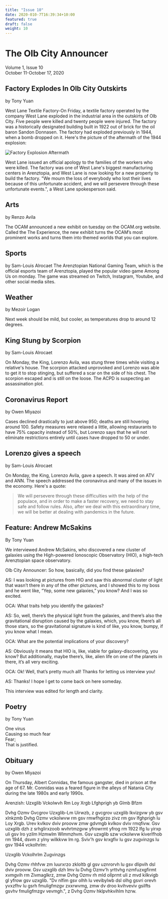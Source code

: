 ```yaml
---
title: "Issue 10"
date: 2020-010-7T16:39:34+10:00
featured: true
draft: false
weight: 10
---
```



# The Olb City Announcer
Volume 1, Issue 10  
October 11-October 17, 2020

## Factory Explodes In Olb City Outskirts
by Tony Yuan

West Lane Textile Factory-On Friday, a textile factory operated by the company West Lane exploded in the industrial area in the outskirts of Olb City. Five people were killed and twenty people were injured. The factory was a historically designated building built in 1922 out of brick for the oil baron Sandon Donnasen. The factory had exploded previously in 1944, when a bomb dropped on it. Here's the picture of the aftermath of the 1944 explosion:

![Factory Explosion Aftermath](https://img.huffingtonpost.com/asset/5ba2a8d33c000066000aed38.jpeg?ops=scalefit_630_noupscale)

West Lane issued an official apology to the families of the workers who were killed. The factory was one of West Lane's biggest manufacturing centers in Arenztopia, and West Lane is now looking for a new property to build the factory. "We mourn the loss of everybody who lost their lives because of this unfortunate accident, and we will persevere through these unfortunate events.", a West Lane spokesperson said.

## Arts
by Renzo Avila

The OCAM announced a new exhibit on tuesday on the OCAM.org website. Called the The Experience, the new exhibit turns the OCAM’s most prominent works and turns them into themed worlds that you can explore.

## Sports
by Sam-Louis Alrocaet
The Arenztopian National Gaming Team, which is the official esports team of Arenztopia, played the popular video game Among Us on monday. The game was streamed on Twitch, Instagram, Youtube, and other social media sites.

## Weather
by Mezoir Logan

Next week should be mild, but cooler, as temperatures drop to around 12 degrees.

## King Stung by Scorpion
by Sam-Louis Alrocaet

On Monday, the King, Lorenzo Avila, was stung three times while visiting a relative's house. The scorpion attacked unprovoked and Lorenzo was able to get it to stop stinging, but suffered a scar on the side of his chest. The scorpion escaped and is still on the loose. The ACPD is suspecting an assassination plot.

## Coronavirus Report
by Owen Miyazoi

Cases declined drastically to just above 950; deaths are still hovering around 100. Safety measures were relaxed a little, allowing restaurants to have 75% capacity instead of 50%, but Lorenzo says that he will not eliminate restrictions entirely until cases have dropped to 50 or under.

## Lorenzo gives a speech
by Sam-Louis Alrocaet

On Monday, the King, Lorenzo Avila, gave a speech. It was aired on ATV and ANN. The speech addressed the coronavirus and many of the issues in the economy. Here's a quote:

> We will persevere through these difficulties
> with the help of the populace, and in order to
> make a faster recovery, we need to stay safe and
> follow rules. Also, after we deal with this
> extraordinary time, we will be better at dealing
> with pandemics in the future.

## Feature: Andrew McSakins
By Tony Yuan

We interviewed Andrew McSakins, who discovered a new cluster of galaxies using the High-powered Ionoscopic Observatory (HIO), a high-tech Arenztopian space observatory.

Olb City Announcer: So how, basically, did you find these galaxies?

AS: I was looking at pictures from HIO and saw this abnormal cluster of light that wasn’t there in any of the other pictures, and I showed this to my boss and he went like, “Yep, some new galaxies,” you know? And I was so excited.

OCA: What traits help you identify the galaxies?

AS: So, well, there’s the physical light from the galaxies, and there’s also the gravitational disruption caused by the galaxies, which, you know, there’s all those stars, so the gravitational signature is kind of like, you know, bumpy, if you know what I mean.

OCA: What are the potential implications of your discovery?

AS: Obviously it means that HIO is, like, viable for galaxy-discovering, you know? But additionally, maybe there’s, like, alien life on one of the planets in there, it’s all very exciting.

OCA: Ok! Well, that’s pretty much all! Thanks for letting us interview you!

AS: Thanks! I hope I get to come back on here someday.

This interview was edited for length and clarity.

## Poetry
by Tony Yuan

One virus    
Causing so much fear    
Fear;    
That is justified.    

## Obituary
by Owen Miyazoi

On Thursday, Albert Connidas, the famous gangster, died in prison at the age of 67. Mr. Connidas was a feared figure in the alleys of Natania City during the late 1980s and early 1990s.


Arenzish:
Uzxglib Vckolwvh Rm Loy Xrgb Lfghprigh
yb Glmb Bfzm

Dvhg Ozmv Gvcgrov Uzxglib-Lm Uirwzb, z gvcgrov uzxglib lkvizgvw yb gsv xlnkzmb Dvhg Ozmv vckolwvw rm gsv rmwfhgirzo zivz rm gsv lfghprigh lu Loy Xrgb. Urev kvlkov dviv proovw zmw gdvmgb kvlkov dviv rmqfivw. Gsv uzxglib dzh z srhglirxzoob wvhrtmzgvw yfrowrmt yfrog rm 1922 lfg lu yirxp uli gsv lro yzilm Hzmwlm Wlmmzhvm. Gsv uzxglib szw vckolwvw kiverlfhob rm 1944, dsvm z ylny wilkkvw lm rg. Sviv'h gsv krxgfiv lu gsv zugvinzgs lu gsv 1944 vckolhrlm:

Uzxglib Vckolhrlm Zugvinzgs

Dvhg Ozmv rhhfvw zm luurxrzo zkloltb gl gsv uznrorvh lu gsv dlipvih dsl dviv proovw. Gsv uzxglib dzh lmv lu Dvhg Ozmv'h yrttvhg nzmfuzxgfirmt xvmgvih rm Zivmaglkrz, zmw Dvhg Ozmv rh mld ollprmt uli z mvd kilkvigb gl yfrow gsv uzxglib. "Dv nlfim gsv olhh lu vevibylwb dsl olhg gsvri orevh yvxzfhv lu gsrh fmuligfmzgv zxxrwvmg, zmw dv droo kvihveviv gsilfts gsvhv fmuligfmzgv vevmgh.", z Dvhg Ozmv hklpvhkvihlm hzrw.
